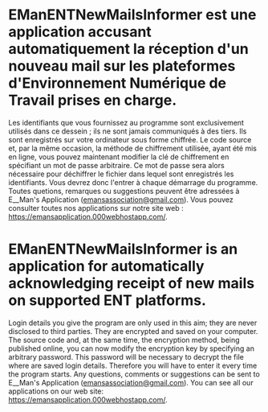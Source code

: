 # EManENTNewMailsInformer est une application accusant automatiquement la réception d'un nouveau mail sur les plateformes d'Environnement Numérique de Travail prises en charge.
Les identifiants que vous fournissez au programme sont exclusivement utilisés dans ce dessein ; ils ne sont jamais communiqués
à des tiers. Ils sont enregistrés sur votre ordinateur sous forme chiffrée. Le code source et, par la même occasion, la méthode
de chiffrement utilisée, ayant été mis en ligne, vous pouvez maintenant modifier la clé de chiffrement en spécifiant un mot de
passe arbitraire. Ce mot de passe sera alors nécessaire pour déchiffrer le fichier dans lequel sont enregistrés les identifiants.
Vous devrez donc l'entrer à chaque démarrage du programme.
Toutes quetions, remarques ou suggestions peuvent être adressées à E__Man's Application (emansassociation@gmail.com).
Vous pouvez consulter toutes nos applications sur notre site web : https://emansapplication.000webhostapp.com/.

# EManENTNewMailsInformer is an application for automatically acknowledging receipt of new mails on supported ENT platforms.
Login details you give the program are only used in this aim; they are never disclosed to third parties. They are encrypted and
saved on your computer. The source code and, at the same time, the encryption method, being published online, you can now modify
the encryption key by specifying an arbitrary password. This password will be necessary to decrypt the file where are saved login
details. Therefore you will have to enter it every time the program starts.
Any questions, comments or suggestions can be sent to E__Man's Application (emansassociation@gmail.com).
You can see all our applications on our web site: https://emansapplication.000webhostapp.com/.
